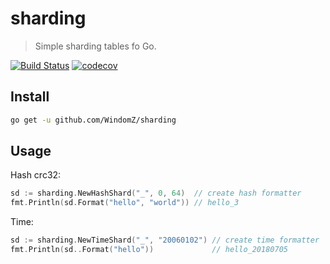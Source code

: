 # sharding

> Simple sharding tables fo Go.

[![Build Status](https://travis-ci.org/WindomZ/sharding.svg?branch=master)](https://travis-ci.org/WindomZ/sharding)
[![codecov](https://codecov.io/gh/WindomZ/sharding/branch/master/graph/badge.svg)](https://codecov.io/gh/WindomZ/sharding)

## Install

```bash
go get -u github.com/WindomZ/sharding
```

## Usage

Hash crc32:

```go
sd := sharding.NewHashShard("_", 0, 64)  // create hash formatter
fmt.Println(sd.Format("hello", "world")) // hello_3
```

Time:

```go
sd := sharding.NewTimeShard("_", "20060102") // create time formatter
fmt.Println(sd..Format("hello"))             // hello_20180705
```
